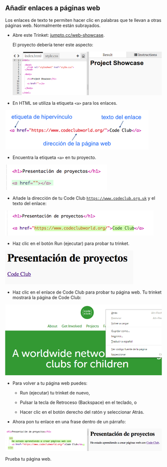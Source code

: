 ## Añadir enlaces a páginas web

Los enlaces de texto te permiten hacer clic en palabras que te llevan a otras páginas web. Normalmente están subrayados.

+ Abre este Trinket: [jumpto.cc/web-showcase](http://jumpto.cc/web-showcase).
    
    El proyecto debería tener este aspecto:
    
    ![captura de pantalla](images/showcase-starter.png)

+ En HTML se utiliza la etiqueta `<a>` para los enlaces.

![captura de pantalla](images/showcase-link.png)

+ Encuentra la etiqueta `<a>` en tu proyecto. 

![captura de pantalla](images/showcase-a-template.png)

+ Añade la dirección de tu Code Club [`https://www.codeclub.org.uk`](https://www.codeclub.org.uk) y el texto del enlace:

![captura de pantalla](images/showcase-code-club.png)

+ Haz clic en el botón Run (ejecutar) para probar tu trinket.

![captura de pantalla](images/showcase-cc-output.png)

+ Haz clic en el enlace de Code Club para probar tu página web. Tu trinket mostrará la página de Code Club: 

![captura de pantalla](images/showcase-cc-website.png)

+ Para volver a tu página web puedes:
    
    + Run (ejecutar) tu trinket de nuevo,
    
    + Pulsar la tecla de Retroceso (Backspace) en el teclado, o
    
    + Hacer clic en el botón derecho del ratón y seleccionar Atrás.

+ Ahora pon tu enlace en una frase dentro de un párrafo:

![captura de pantalla](images/showcase-paragraph.png)

Prueba tu página web.